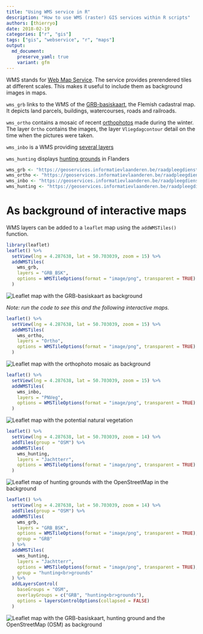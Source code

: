 ```yaml
---
title: "Using WMS service in R"
description: "How to use WMS (raster) GIS services within R scripts"
authors: [thierryo]
date: 2018-02-19
categories: ["r", "gis"]
tags: ["gis", "webservice", "r", "maps"]
output: 
  md_document:
    preserve_yaml: true
    variant: gfm
---
```


WMS stands for [Web Map
Service](https://en.wikipedia.org/wiki/Web_Map_Service). The service
provides prerendered tiles at different scales. This makes it useful to
include them as background images in maps.

`wms_grb` links to the WMS of the
[GRB-basiskaart](http://www.geopunt.be/catalogus/webservicefolder/aa04ae22-2297-98c3-1ffd-3440-5aff-bd2c-8a0cc151),
the Flemish cadastral map. It depicts land parcels, buildings,
watercourses, roads and railroads.

`wms_ortho` contains a mosaic of recent
[orthophotos](http://www.geopunt.be/catalogus/webservicefolder/418e8e4a-12c1-80a8-8306-fcf4-799c-581d-c4e38594)
made during the winter. The layer `Ortho` contains the images, the layer
`Vliegdagcontour` detail on the time when the pictures were taken.

`wms_inbo` is a WMS providing [several layers]()

`wms_hunting` displays [hunting
grounds](http://www.geopunt.be/catalogus/webservicefolder/525f1e17-c7d8-3bf3-550c-82c4-7fb3-e97c-a9bc3a6b)
in Flanders

``` r
wms_grb <- "https://geoservices.informatievlaanderen.be/raadpleegdiensten/GRB-basiskaart/wms"
wms_ortho <- "https://geoservices.informatievlaanderen.be/raadpleegdiensten/OMWRGBMRVL/wms"
wms_inbo <- "https://geoservices.informatievlaanderen.be/raadpleegdiensten/INBO/wms"
wms_hunting <- "https://geoservices.informatievlaanderen.be/raadpleegdiensten/Jacht/wms"
```

# As background of interactive maps

WMS layers can be added to a `leaflet` map using the `addWMSTiles()`
function.

``` r
library(leaflet)
leaflet() %>% 
  setView(lng = 4.287638, lat = 50.703039, zoom = 15) %>% 
  addWMSTiles(
    wms_grb,
    layers = "GRB_BSK",
    options = WMSTileOptions(format = "image/png", transparent = TRUE)
  )
```

![Leaflet map with the GRB-basiskaart as
background](index_files/figure-gfm/unnamed-chunk-3-1.png)

*Note: run the code to see this and the following interactive maps.*

``` r
leaflet() %>% 
  setView(lng = 4.287638, lat = 50.703039, zoom = 15) %>% 
  addWMSTiles(
    wms_ortho,
    layers = "Ortho",
    options = WMSTileOptions(format = "image/png", transparent = TRUE)
  )
```

![Leaflet map with the orthophoto mosaic as
background](index_files/figure-gfm/unnamed-chunk-4-1.png)

``` r
leaflet() %>% 
  setView(lng = 4.287638, lat = 50.703039, zoom = 15) %>% 
  addWMSTiles(
    wms_inbo,
    layers = "PNVeg",
    options = WMSTileOptions(format = "image/png", transparent = TRUE)
  )
```

![Leaflet map with the potential natural
vegetation](index_files/figure-gfm/unnamed-chunk-5-1.png)

``` r
leaflet() %>% 
  setView(lng = 4.287638, lat = 50.703039, zoom = 14) %>% 
  addTiles(group = "OSM") %>%
  addWMSTiles(
    wms_hunting,
    layers = "Jachtterr",
    options = WMSTileOptions(format = "image/png", transparent = TRUE)
  )
```

![Leaflet map of hunting grounds with the OpenStreetMap in the
background](index_files/figure-gfm/unnamed-chunk-6-1.png)

``` r
leaflet() %>% 
  setView(lng = 4.287638, lat = 50.703039, zoom = 14) %>% 
  addTiles(group = "OSM") %>%
  addWMSTiles(
    wms_grb,
    layers = "GRB_BSK",
    options = WMSTileOptions(format = "image/png", transparent = TRUE),
    group = "GRB"
  ) %>%
  addWMSTiles(
    wms_hunting,
    layers = "Jachtterr",
    options = WMSTileOptions(format = "image/png", transparent = TRUE),
    group = "hunting<br>grounds"
  ) %>%
  addLayersControl(
    baseGroups = "OSM",
    overlayGroups = c("GRB", "hunting<br>grounds"),
    options = layersControlOptions(collapsed = FALSE)
  )
```

![Leaflet map with the GRB-basiskaart, hunting ground and the
OpenStreetMap (OSM) as
background](index_files/figure-gfm/unnamed-chunk-7-1.png)
